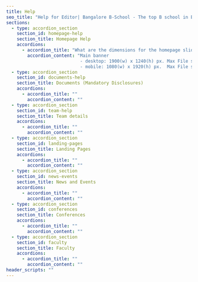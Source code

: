 ```yaml
---
title: Help
seo_title: "Help for Editor| Bangalore B-School - The top B school in Bangalore "
sections:
  - type: accordion_section
    section_id: homepage-help
    section_title: Homepage Help
    accordions:
      - accordion_title: "What are the dimensions for the homepage slider"
        accordion_content: "Main banner
                            - desktop: 1900(w) x 1240(h) px. Max File size: 500px 
                            - mobile: 1080(w) x 1920(h) px.  Max File size: 500px"
  - type: accordion_section
    section_id: documents-help
    section_title: Documents (Mandatory Disclosures)
    accordions:
      - accordion_title: ""
        accordion_content: ""
  - type: accordion_section
    section_id: team-help
    section_title: Team details
    accordions:
      - accordion_title: ""
        accordion_content: ""
  - type: accordion_section
    section_id: landing-pages
    section_title: Landing Pages
    accordions:
      - accordion_title: ""
        accordion_content: ""
  - type: accordion_section
    section_id: news-events
    section_title: News and Events
    accordions:
      - accordion_title: ""
        accordion_content: ""
  - type: accordion_section
    section_id: conferences
    section_title: Conferences
    accordions:
      - accordion_title: ""
        accordion_content: ""
  - type: accordion_section
    section_id: faculty
    section_title: Faculty
    accordions:
      - accordion_title: ""
        accordion_content: ""
header_scripts: ""
---
```

